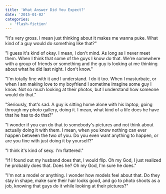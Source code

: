 ```yaml
---
title: 'What Answer Did You Expect?'
date: '2015-01-02'
categories:
  - 'flash-fiction'
---
```


"It's very gross. I mean just thinking about it makes me wanna puke. What kind
of a guy would do something like that?"

<!-- truncate -->

"I guess it's kind of okay. I mean, I don't mind. As long as I never meet them.
When I think that some of the guys I know do that. We're somewhere with a group
of friends or something and the guy is looking at me thinking about what he did
last night. I don't know."

"I'm totally fine with it and I understand. I do it too. When I masturbate, or
when I am making love to my boyfriend I sometime imagine some guy I know. Not so
much looking at their photos, but I understand how someone would do that."

"Seriously, that's sad. A guy is sitting home alone with his laptop, going
through my photo gallery, doing it. I mean, what kind of a life does he have
that he has to do that?"

"I wonder if you can do that to somebody's pictures and not think about actually
doing it with them. I mean, when you know nothing can ever happen between the
two of you. Do you even want anything to happen, or are you fine with just doing
it by yourself?"

"I think it's kind of sexy. I'm flattered."

"If I found out my husband does that, I would flip. Oh my God, I just realized
he probably does that. Does he? Oh my God, I'm sure he does."

"I'm not a model or anything. I wonder how models feel about that. Do they
stay in shape, make sure their hair looks good, and go to photo shoots as a job,
knowing that guys do it while looking at their pictures?"
